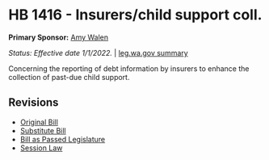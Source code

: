 # HB 1416 - Insurers/child support coll.
**Primary Sponsor:** [Amy Walen](/person/leg/walen_am.md)

*Status: Effective date 1/1/2022.* | [leg.wa.gov summary](https://app.leg.wa.gov/billsummary?BillNumber=1416&Year=2021)

Concerning the reporting of debt information by insurers to enhance the collection of past-due child support.

## Revisions
* [Original Bill](1/)
* [Substitute Bill](S/)
* [Bill as Passed Legislature](S.PL/)
* [Session Law](S.SL/)